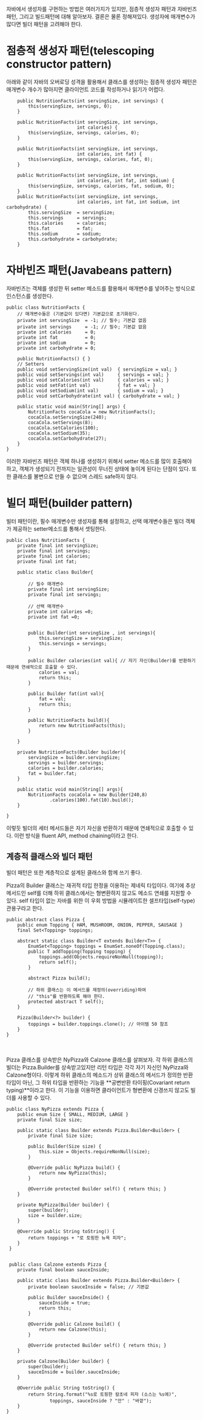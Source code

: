 자바에서 생성자를 구현하는 방법은 여러가지가 있지만, 점층적 생성자 패턴과 자바빈즈 패턴, 그리고 빌드패턴에 대해 알아보자. 결론은 물론 정해져있다. 생성자에 매개변수가 많다면 빌더 패턴을 고려해야 한다.

# **점층적 생성자 패턴(telescoping constructor pattern)**

아래와 같이 자바의 오버로딩 성격을 활용해서 클래스를 생성하는 점층적 생성자 패턴은 매개변수 개수가 많아지면 클라이언트 코드를 작성하거나 읽기가 어렵다.

```
    public NutritionFacts(int servingSize, int servings) {
        this(servingSize, servings, 0);
    }

    public NutritionFacts(int servingSize, int servings,
                          int calories) {
        this(servingSize, servings, calories, 0);
    }

    public NutritionFacts(int servingSize, int servings,
                          int calories, int fat) {
        this(servingSize, servings, calories, fat, 0);
    }

    public NutritionFacts(int servingSize, int servings,
                          int calories, int fat, int sodium) {
        this(servingSize, servings, calories, fat, sodium, 0);
    }
    public NutritionFacts(int servingSize, int servings,
                          int calories, int fat, int sodium, int carbohydrate) {
        this.servingSize  = servingSize;
        this.servings     = servings;
        this.calories     = calories;
        this.fat          = fat;
        this.sodium       = sodium;
        this.carbohydrate = carbohydrate;
    }
```

# **자바빈즈 패턴(Javabeans pattern)**

자바빈즈는 객체를 생성한 뒤 setter 메소드를 활용해서 매개변수를 넣어주는 방식으로 인스턴스를 생성한다.

```
public class NutritionFacts {
    // 매개변수들은 (기본값이 있다면) 기본값으로 초기화된다.
    private int servingSize  = -1; // 필수; 기본값 없음
    private int servings     = -1; // 필수; 기본값 없음
    private int calories     = 0;
    private int fat          = 0;
    private int sodium       = 0;
    private int carbohydrate = 0;

    public NutritionFacts() { }
    // Setters
    public void setServingSize(int val)  { servingSize = val; }
    public void setServings(int val)     { servings = val; }
    public void setCalories(int val)     { calories = val; }
    public void setFat(int val)          { fat = val; }
    public void setSodium(int val)       { sodium = val; }
    public void setCarbohydrate(int val) { carbohydrate = val; }

    public static void main(String[] args) {
        NutritionFacts cocaCola = new NutritionFacts();
        cocaCola.setServingSize(240);
        cocaCola.setServings(8);
        cocaCola.setCalories(100);
        cocaCola.setSodium(35);
        cocaCola.setCarbohydrate(27);
    }
}
```

이러한 자바빈즈 패턴은 객체 하나를 생성하기 위해서 setter 메소드를 많이 호출해야 하고, 객체가 생성되기 전까지는 일관성이 무너진 상태에 놓이게 된다는 단점이 있다. 또한 클래스를 불변으로 만들 수 없으며 스레드 safe하지 않다.

# **빌더 패턴(builder pattern)**

빌터 패턴이란, 필수 매개변수만 생성자를 통해 설정하고, 선택 매개변수들은 빌더 객체가 제공하는 setter메소드를 통해서 셋팅한다.

```
public class NutritionFacts {
    private final int servingSize;
    private final int servings;
    private final int calories;
    private final int fat;

    public static class Builder{

        // 필수 매개변수
        private final int servingSize;
        private final int servings;

        // 선택 매개변수
        private int calories =0;
        private int fat =0;


        public Builder(int servingSize , int servings){
            this.servingSize = servingSize;
            this.servings = servings;
        }

        public Builder calories(int val){ // 자기 자신(Builder)를 반환하기 때문에 연쇄적으로 호출할 수 있다.
            calories = val;
            return this;
        }

        public Builder fat(int val){
            fat = val;
            return this;
        }

        public NutritionFacts build(){
            return new NutritionFacts(this);
        }

    }

    private NutritionFacts(Builder builder){
        servingSize = builder.servingSize;
        servings = builder.servings;
        calories = builder.calories;
        fat = builder.fat;
    }

    public static void main(String[] args){
        NutritionFacts cocaCola = new Builder(240,8)
                .calories(100).fat(10).build();
    }

}
```

이렇듯 빌더의 세터 메서드들은 자기 자신을 반환하기 때문에 연쇄적으로 호출할 수 있다. 이런 방식을 fluent API, method chaining이라고 한다.


## 계층적 클래스와 빌더 패턴
빌더 패턴은 또한 계층적으로 설계된 클래스와 함께 쓰기 좋다. 

Pizza의 Builder 클래스는 재귀적 타입 한정을 이용하는 제네릭 타입이다. 여기에 추상 메서드인 self를 더해 하위 클래스에서는 형변환하지 않고도 메소드 연쇄를 지원할 수 있다. self 타입이 없는 자바를 위한 이 우회 방법을 시뮬레이트한 셀프타입(self-type) 관용구라고 한다.

```
public abstract class Pizza {
    public enum Topping { HAM, MUSHROOM, ONION, PEPPER, SAUSAGE }
    final Set<Topping> toppings;

    abstract static class Builder<T extends Builder<T>> {
        EnumSet<Topping> toppings = EnumSet.noneOf(Topping.class);
        public T addTopping(Topping topping) {
            toppings.add(Objects.requireNonNull(topping));
            return self();
        }

        abstract Pizza build();

        // 하위 클래스는 이 메서드를 재정의(overriding)하여
        // "this"를 반환하도록 해야 한다.
        protected abstract T self();
    }
    
    Pizza(Builder<?> builder) {
        toppings = builder.toppings.clone(); // 아이템 50 참조
    }
}
```


</br></br>
Pizza 클래스를 상속받은 NyPizza와 Calzone 클래스를 살펴보자. 각 하위 클래스의 빌더는 Pizza.Builder<Builder>를 상속받고있지만 리턴 타입은 각각 자기 자신인 NyPizza와 Calzone형이다. 이렇게 하위 클래스의 메소드가 상위 클래스의 메서드가 정의한 반환 타입이 아닌, 그 하위 타입을 반환하는 기능을 **공변반환 타이핑(Covariant return typing)**이라고 한다. 이 기능을 이용하면 클라이언트가 형변환에 신경쓰지 않고도 빌더를 사용할 수 있다.

```
public class NyPizza extends Pizza {
    public enum Size { SMALL, MEDIUM, LARGE }
    private final Size size;

    public static class Builder extends Pizza.Builder<Builder> {
        private final Size size;

        public Builder(Size size) {
            this.size = Objects.requireNonNull(size);
        }

        @Override public NyPizza build() {
            return new NyPizza(this);
        }

        @Override protected Builder self() { return this; }
    }

    private NyPizza(Builder builder) {
        super(builder);
        size = builder.size;
    }

    @Override public String toString() {
        return toppings + "로 토핑한 뉴욕 피자";
    }
 }
```

```
 
 public class Calzone extends Pizza {
    private final boolean sauceInside;

    public static class Builder extends Pizza.Builder<Builder> {
        private boolean sauceInside = false; // 기본값

        public Builder sauceInside() {
            sauceInside = true;
            return this;
        }

        @Override public Calzone build() {
            return new Calzone(this);
        }

        @Override protected Builder self() { return this; }
    }

    private Calzone(Builder builder) {
        super(builder);
        sauceInside = builder.sauceInside;
    }

    @Override public String toString() {
        return String.format("%s로 토핑한 칼초네 피자 (소스는 %s에)",
                toppings, sauceInside ? "안" : "바깥");
    }
}
```
